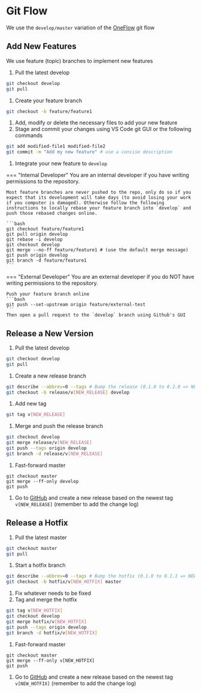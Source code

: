# Git Flow

We use the `develop/master` variation of the [OneFlow](https://www.endoflineblog.com/oneflow-a-git-branching-model-and-workflow) git flow

## Add New Features
We use feature (topic) branches to implement new features

1. Pull the latest develop 
```bash
git checkout develop
git pull
```
1. Create your feature branch
```bash
git checkout -b feature/feature1
```
1. Add, modify or delete the necessary files to add your new feature
2. Stage and commit your changes using VS Code git GUI or the following commands
```bash
git add modified-file1 modified-file2
git commit -m "Add my new feature" # use a concise description
```
1. Integrate your new feature to `develop`

=== "Internal Developer"
    You are an internal developer if you have writing permissions to the repository.
    
    Most feature branches are never pushed to the repo, only do so if you expect that its development will take days (to avoid losing your work if you computer is damaged). Otherwise follow the following instructions to locally rebase your feature branch into `develop` and push those rebased changes online.

    ```bash
    git checkout feature/feature1
    git pull origin develop
    git rebase -i develop
    git checkout develop
    git merge --no-ff feature/feature1 # (use the default merge message)
    git push origin develop
    git branch -d feature/feature1
    ```

=== "External Developer"
    You are an external developer if you do NOT have writing permissions to the repository.

    Push your feature branch online
    ```bash
    git push --set-upstream origin feature/external-test
    ```
    Then open a pull request to the `develop` branch using Github's GUI

## Release a New Version

1. Pull the latest develop 
```bash
git checkout develop
git pull
```
1. Create a new release branch
```bash
git describe --abbrev=0 --tags # Bump the release (0.1.0 to 0.2.0 => NEW_HOTFIX)
git checkout -b release/v[NEW_RELEASE] develop
```
1. Add new tag
```bash
git tag v[NEW_RELEASE]
```
1. Merge and push the release branch
```bash
git checkout develop
git merge release/v[NEW_RELEASE]
git push --tags origin develop
git branch -d release/v[NEW_RELEASE]
```
1. Fast-forward master
```
git checkout master
git merge --ff-only develop
git push
```
1. Go to [GitHub](https://github.com/carissalow/rapids/tags) and create a new release based on the newest tag `v[NEW_RELEASE]` (remember to add the change log)

## Release a Hotfix
1. Pull the latest master
```bash
git checkout master
git pull
```
1. Start a hotfix branch
```bash
git describe --abbrev=0 --tags # Bump the hotfix (0.1.0 to 0.1.1 => NEW_HOTFIX)
git checkout -b hotfix/v[NEW_HOTFIX] master
```
1. Fix whatever needs to be fixed
1. Tag and merge the hotfix
```bash
git tag v[NEW_HOTFIX]
git checkout develop
git merge hotfix/v[NEW_HOTFIX]
git push --tags origin develop
git branch -d hotfix/v[NEW_HOTFIX]
```
1. Fast-forward master
```
git checkout master
git merge --ff-only v[NEW_HOTFIX]
git push
```
1. Go to [GitHub](https://github.com/carissalow/rapids/tags) and create a new release based on the newest tag `v[NEW_HOTFIX]` (remember to add the change log)
